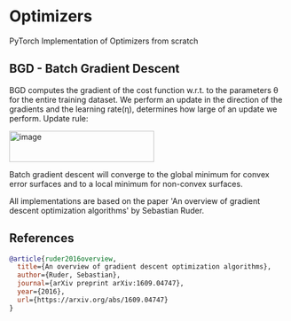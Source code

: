 # Optimizers

PyTorch Implementation of Optimizers from scratch

## BGD - Batch Gradient Descent
BGD computes the gradient of the cost function w.r.t. to the parameters θ for the entire training dataset. We perform an update in the direction of the gradients and the learning rate(η), determines how large of an update we perform.
Update rule: 

<img width="261" height="56" alt="image" src="https://github.com/user-attachments/assets/6a4a7f54-8ce6-4fb4-8975-a68cc1b2867d" />

Batch gradient descent will converge to the global minimum for convex error surfaces and to a local minimum for non-convex surfaces.


All implementations are based on the paper 'An overview of gradient descent optimization algorithms' by Sebastian Ruder.

## References

```bibtex
@article{ruder2016overview,
  title={An overview of gradient descent optimization algorithms},
  author={Ruder, Sebastian},
  journal={arXiv preprint arXiv:1609.04747},
  year={2016},
  url={https://arxiv.org/abs/1609.04747}
}
```


